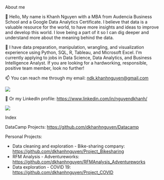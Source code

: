 About me

👋 Hello, My name is Khanh Nguyen with a MBA from Audencia Business School and a Google Data Analytics Certificate. I believe that data is a valuable resource for the world, to have more insights and ideas to improve and develop this world. I love being a part of it so I can dig deeper and understand more about the meaning behind the data.

👀 I have data preparation, manipulation, wrangling, and visualization experience using Python, SQL, R, Tableau, and Microsoft Excel. I’m currently applying to jobs in Data Science, Data Analytics, and Business Intelligence Analyst. If you are looking for a hardworking, responsible, positive team member, look no further!

📫 You can reach me through my email: ndk.khanhnguyen@gmail.com 

<img src="{https://img.shields.io/badge/Google%20Analytics-E37400?style=for-the-badge&logo=google%20analytics&logoColor=white}" />

🔭 Or my LinkedIn profile: https://www.linkedin.com/in/nguyendkhanh/

<img src="{https://img.shields.io/badge/LinkedIn-0077B5?style=for-the-badge&logo=linkedin&logoColor=white}" />
 
 Index

 DataCamp Projects: https://github.com/dkhanhnguyen/Datacamp

 Personal Projects:
  + Data cleaning and exploration - Bike-sharing company: https://github.com/dkhanhnguyen/Project_Bikesharing
  + RFM Analysis - Adventureworks: https://github.com/dkhanhnguyen/RFMAnalysis_Adventureworks
  + Data exploration - COVID 19: https://github.com/dkhanhnguyen/Project_COVID
